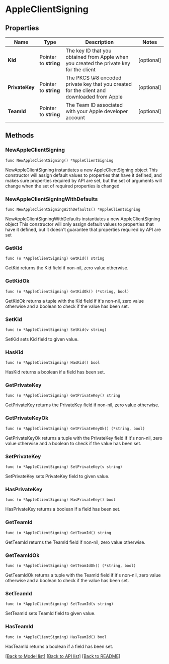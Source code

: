 # AppleClientSigning

## Properties

Name | Type | Description | Notes
------------ | ------------- | ------------- | -------------
**Kid** | Pointer to **string** | The key ID that you obtained from Apple when you created the private key for the client | [optional] 
**PrivateKey** | Pointer to **string** | The PKCS \\#8 encoded private key that you created for the client and downloaded from Apple | [optional] 
**TeamId** | Pointer to **string** | The Team ID associated with your Apple developer account | [optional] 

## Methods

### NewAppleClientSigning

`func NewAppleClientSigning() *AppleClientSigning`

NewAppleClientSigning instantiates a new AppleClientSigning object
This constructor will assign default values to properties that have it defined,
and makes sure properties required by API are set, but the set of arguments
will change when the set of required properties is changed

### NewAppleClientSigningWithDefaults

`func NewAppleClientSigningWithDefaults() *AppleClientSigning`

NewAppleClientSigningWithDefaults instantiates a new AppleClientSigning object
This constructor will only assign default values to properties that have it defined,
but it doesn't guarantee that properties required by API are set

### GetKid

`func (o *AppleClientSigning) GetKid() string`

GetKid returns the Kid field if non-nil, zero value otherwise.

### GetKidOk

`func (o *AppleClientSigning) GetKidOk() (*string, bool)`

GetKidOk returns a tuple with the Kid field if it's non-nil, zero value otherwise
and a boolean to check if the value has been set.

### SetKid

`func (o *AppleClientSigning) SetKid(v string)`

SetKid sets Kid field to given value.

### HasKid

`func (o *AppleClientSigning) HasKid() bool`

HasKid returns a boolean if a field has been set.

### GetPrivateKey

`func (o *AppleClientSigning) GetPrivateKey() string`

GetPrivateKey returns the PrivateKey field if non-nil, zero value otherwise.

### GetPrivateKeyOk

`func (o *AppleClientSigning) GetPrivateKeyOk() (*string, bool)`

GetPrivateKeyOk returns a tuple with the PrivateKey field if it's non-nil, zero value otherwise
and a boolean to check if the value has been set.

### SetPrivateKey

`func (o *AppleClientSigning) SetPrivateKey(v string)`

SetPrivateKey sets PrivateKey field to given value.

### HasPrivateKey

`func (o *AppleClientSigning) HasPrivateKey() bool`

HasPrivateKey returns a boolean if a field has been set.

### GetTeamId

`func (o *AppleClientSigning) GetTeamId() string`

GetTeamId returns the TeamId field if non-nil, zero value otherwise.

### GetTeamIdOk

`func (o *AppleClientSigning) GetTeamIdOk() (*string, bool)`

GetTeamIdOk returns a tuple with the TeamId field if it's non-nil, zero value otherwise
and a boolean to check if the value has been set.

### SetTeamId

`func (o *AppleClientSigning) SetTeamId(v string)`

SetTeamId sets TeamId field to given value.

### HasTeamId

`func (o *AppleClientSigning) HasTeamId() bool`

HasTeamId returns a boolean if a field has been set.


[[Back to Model list]](../README.md#documentation-for-models) [[Back to API list]](../README.md#documentation-for-api-endpoints) [[Back to README]](../README.md)


